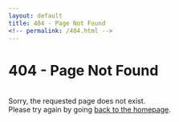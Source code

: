 ```yaml
---
layout: default
title: 404 - Page Not Found
<!-- permalink: /404.html -->
---
```


<div class="text-center">
  <h1>404 - Page Not Found</h1>
  <br/>
  Sorry, the requested page does not exist.  
  <br/>
  Please try again by going <a href="{{ site.url }}">back to the homepage</a>.
</div>
